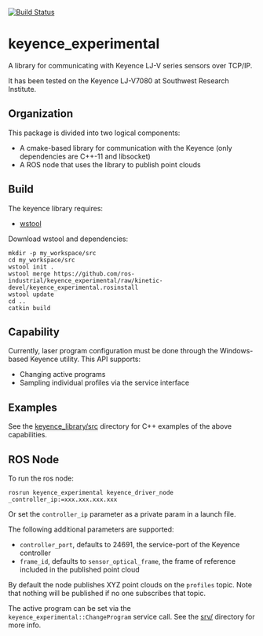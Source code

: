 [![Build Status](https://travis-ci.com/ros-industrial/keyence_experimental.svg?branch=kinetic-devel)](https://travis-ci.com/ros-industrial/keyence_experimental)

# keyence_experimental
A library for communicating with Keyence LJ-V series sensors over TCP/IP. 

It has been tested on the Keyence LJ-V7080 at Southwest Research Institute.

## Organization
This package is divided into two logical components:
 - A cmake-based library for communication with the Keyence (only dependencies are C++-11 and libsocket)
 - A ROS node that uses the library to publish point clouds

## Build
The keyence library requires:
 - [wstool](http://wiki.ros.org/wstool)

Download wstool and dependencies:
```
mkdir -p my_workspace/src
cd my_workspace/src
wstool init .
wstool merge https://github.com/ros-industrial/keyence_experimental/raw/kinetic-devel/keyence_experimental.rosinstall
wstool update
cd ..
catkin build
```

## Capability
Currently, laser program configuration must be done through the Windows-based Keyence utility. This API supports:
  - Changing active programs
  - Sampling individual profiles via the service interface

## Examples

See the [keyence_library/src](keyence_library/src) directory for C++ examples of the above capabilities.

## ROS Node
To run the ros node:
```
rosrun keyence_experimental keyence_driver_node _controller_ip:=xxx.xxx.xxx.xxx
```

Or set the `controller_ip` parameter as a private param in a launch file.

The following additional parameters are supported:
  - `controller_port`, defaults to 24691, the service-port of the Keyence controller
  - `frame_id`, defaults to `sensor_optical_frame`, the frame of reference included in the published point cloud

By default the node publishes XYZ point clouds on the `profiles` topic. Note that nothing will be published if
no one subscribes that topic.

The active program can be set via the `keyence_experimental::ChangeProgram` service call. See the [srv/](srv/) directory for more info.
